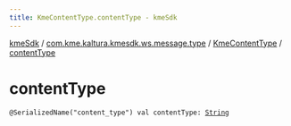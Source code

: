 ```yaml
---
title: KmeContentType.contentType - kmeSdk
---
```


[kmeSdk](../../index.html) / [com.kme.kaltura.kmesdk.ws.message.type](../index.html) / [KmeContentType](index.html) / [contentType](./content-type.html)

# contentType

`@SerializedName("content_type") val contentType: `[`String`](https://kotlinlang.org/api/latest/jvm/stdlib/kotlin/-string/index.html)